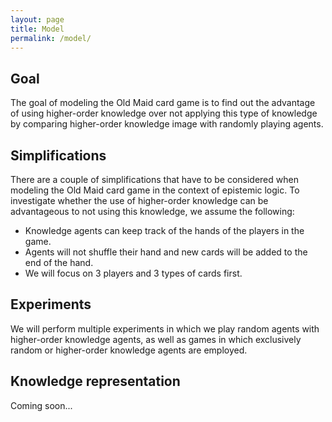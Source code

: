 ```yaml
---
layout: page
title: Model
permalink: /model/
---
```

## Goal
The goal of modeling the Old Maid card game is to find out the advantage of using higher-order knowledge over not applying this type of knowledge by comparing higher-order knowledge image with randomly playing agents.

## Simplifications
There are a couple of simplifications that have to be considered when modeling the Old Maid card game in the context of epistemic logic. To investigate whether the use of higher-order knowledge can be advantageous to not using this knowledge, we assume the following:
- Knowledge agents can keep track of the hands of the players in the game.
- Agents will not shuffle their hand and new cards will be added to the end of the hand.
- We will focus on 3 players and 3 types of cards first.

## Experiments
We will perform multiple experiments in which we play random agents with higher-order knowledge agents, as well as games in which exclusively random or higher-order knowledge agents are employed.

## Knowledge representation
Coming soon...